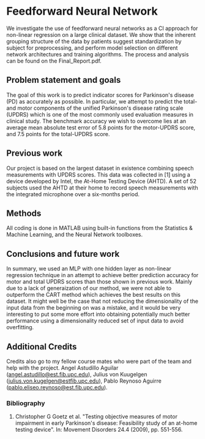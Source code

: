 # Feedforward Neural Network

We investigate the use of feedforward neural networks as a CI approach for non-linear regression on a large clinical dataset. 
We show that the inherent grouping structure of the data by patients suggest standardization by subject for preprocessing, 
and perform model selection on different network architectures and training algorithms. The process and analysis can be found on the Final_Report.pdf.

## Problem statement and goals
The goal of this work is to predict indicator scores for Parkinson's disease (PD) as accurately as possible. In particular, we attempt to predict the total- and motor components of the unified Parkinson's disease rating scale (UPDRS) which is one of the most commonly used evaluation measures in clinical study. The benchmark accuracy we wish to overcome lies at an average mean absolute test error of 5.8 points for the motor-UPDRS score, and 7.5 points for the total-UPDRS score.

## Previous work
Our project is based on the largest dataset in existence combining speech measurements with UPDRS scores. This data was collected in [1] using a device developed by Intel, the At-Home Testing Device (AHTD). A set of 52 subjects used the AHTD at their home to record speech measurements with the integrated microphone over a six-months period.

## Methods
All coding is done in MATLAB using built-in functions from the Statistics & Machine Learning, and the Neural Network toolboxes.

## Conclusions and future work
In summary, we used an MLP with one hidden layer as non-linear regression technique in an attempt to achieve better prediction accuracy for motor and total UPDRS scores than those shown in previous work. Mainly due to a lack of generaization of our method, we were not able to outperform the CART method which achieves the best results on this dataset. It might well be the case that not reducing the dimensionality of the input data from the beginning on was a mistake, and it would be very interesting to put some more effort into obtaining potentially much better performance using a dimensionality reduced set of input data to avoid overfitting.

## Additional Credits
Credits also go to my fellow course mates who were part of the team and help with the project. Angel Astudillo Aguilar (angel.astudillo@est.fib.upc.edu), Julius von Kuugelgen (julius.von.kugelgen@estfib.upc.edu), Pablo Reynoso Aguirre (pablo.eliseo.reynoso@est.fib.upc.edu).

### Bibliography
1. Christopher G Goetz et al. "Testing objective measures of motor impairment in early Parkinson's disease: Feasibility study of an at-home testing device". In: Movement Disorders 24.4 (2009), pp. 551-556.
